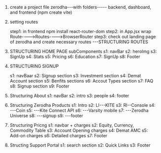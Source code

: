 1. create a project file zerodha---with folders----- backend, dashboard, and frontend (npm create vite)
2. setting routes

    step1: in frontend npm install react-router-dom
    step2: in App.jsx wrap Route---->Routes---->BrowserRouter
    step3: check out landing page of zerodha and create necessary routes ---STRUCTURING ROUTES

3. STRUCTURING HOME PAGE
    subComponents
    s1: navBar
    s2: heroImg
    s3: SignUp
    s4: Stats
    s5: Pricing
    s6: Education
    s7: SignUp
    s8: Footer

4. STRUCTURING SIGNUP

    s1: navBaar
    s2: Signup section
    s3: Investment section
    s4: Demat Account section
    s5: Benfits sections
    s6: Accout Types section
    s7: FAQ
    s8: Signup section
    s9: Footer

5.  Structuring About
    s1: navBar
    s2: intro
    s3: people
    s4: footer

6. Structuring Zerodha Products
    s1: Intro
    s2: LI---KITE
    s3: RI--Console
    s4: ---Coin
    s5: ---Kite Connect API
    s6: ---Varsity mobile
    s7: ---Zerodha Universe
    s8: ---signup
    s9: ---footer

7. Structuring Pricng
    s1: navbar + charges
    s2: Equity, Currency, Commodity Table
    s3: Account Opening charges
    s4: Demat AMC
    s5: Add-on charges
    s6: Detailed charges
    s7: Footer

8. Structing Support Portal
    s1: search section
    s2: Quick Links
    s3: Footer